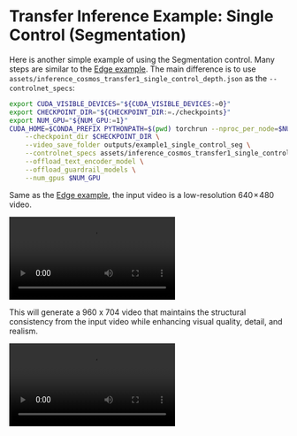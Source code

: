 # Transfer Inference Example: Single Control (Segmentation)

Here is another simple example of using the Segmentation control. Many steps are similar to the [Edge example](/examples/inference_cosmos_transfer1_7b.md#example-1-single-control-edge). The main difference is to use `assets/inference_cosmos_transfer1_single_control_depth.json` as the `--controlnet_specs`:

```bash
export CUDA_VISIBLE_DEVICES="${CUDA_VISIBLE_DEVICES:=0}"
export CHECKPOINT_DIR="${CHECKPOINT_DIR:=./checkpoints}"
export NUM_GPU="${NUM_GPU:=1}"
CUDA_HOME=$CONDA_PREFIX PYTHONPATH=$(pwd) torchrun --nproc_per_node=$NUM_GPU --nnodes=1 --node_rank=0 cosmos_transfer1/diffusion/inference/transfer.py \
    --checkpoint_dir $CHECKPOINT_DIR \
    --video_save_folder outputs/example1_single_control_seg \
    --controlnet_specs assets/inference_cosmos_transfer1_single_control_seg.json \
    --offload_text_encoder_model \
    --offload_guardrail_models \
    --num_gpus $NUM_GPU
```
Same as the [Edge example](/examples/inference_cosmos_transfer1_7b.md#example-1-single-control-edge), the input video is a low-resolution 640 × 480 video.

<video src="https://github.com/user-attachments/assets/91c99bc4-8cda-434e-ade8-6735ba9fbda4">
  Your browser does not support the video tag.
</video>

This will generate a 960 x 704 video that maintains the structural consistency from the input video while enhancing visual quality, detail, and realism.

<video src="https://github.com/user-attachments/assets/6fab1a4a-73e3-45cb-ab07-3e3f4ecbd0bc">
  Your browser does not support the video tag.
</video>